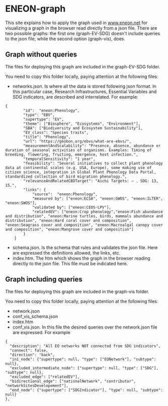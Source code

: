 # ENEON-graph
This site explains how to apply the graph used in www.eneon.net for visualizing a graph in the browser read  directly from a json file. There are two possible graphs: the first one (graph-EV-SDG) doesn't include queries to the json file, while the second option (graph-vis), does.
## Graph without queries
The files for deploying this graph are included in the graph-EV-SDG folder.

You need to copy this folder locally, paying attention at the following files:
* networks.json. Is where all the data is stored following json format. In this particular case, Research Infrastructures, Essential Variables and SDG indicators, are described and interrelated. For example:
```
{
		"id":  "eneon:Phenology",
		"type": "EBV",
		"supertype": "EV",		
		"theme": ["Biosphere", "Ecosystems", "Environment"],
		"SBA": ["Biodiversity and Ecosystem Sustainability"],
		"EV_class": "Species traits",			
		"title": "Phenology",
		"url": "https://geobon.org/ebvs/what-are-ebvs/",
		"measurementAndScalability": "Presence, absence, abundance or duration of seasonal activities of organisms. Examples: Timing of breeding, flowering, fruiting, emergence, host infection.",
		"temporalSensitivity": "1 year",
		"feasibility": "Several initiatives to collect plant phenology data at continental scales (e.g. USA, Europe), some making use of citizen science, integration in Global Plant Phenology Data Portal, standardized collection of bird migration phenology.",
		"relevanceAndRelatedCBDTarget": "Aichi Targets: – . SDG: 13, 15.",
		"links": {
			"source":  "eneon:Phenology",		
			"measured by": ["eneon:ECSA", "eneon:GWOS", "eneon:ILTER", "eneon:SWOS"],
			"validated by": ["eneon:CEOS-LPV"],
			"relatedEV": ["eneon:Crop phenology","eneon:Fish abundance and distribution", "eneon:Marine turtles, birds, mammals abundance and distribution", "eneon:Hard coral cover and composition", "eneon:Seagrass cover and composition", "eneon:Macroalgal canopy cover and composition", "eneon:Mangrove cover and composition"]
		}		
	}
```  
* schema.json. Is the schema that rules and validates the json file. Here are expressed the definitions allowed, the links, etc.
* index.htm. The htm which shows the graph in the browser reading directly to the json file. This file must be indicated here.

## Graph including queries
The files for deploying this graph are included in the graph-vis folder.

You need to copy this folder locally, paying attention at the following files:
* network.json 
* conf_vis_schema.json
* index.htm
* conf_vis.json. In this file the desired queries over the network.json file are expressed. For example
```
{
  "description": "All EO networks NOT connected from SDG indicators",
  "connect": false,
  "direction": "back",
  "ini_node": {"supertype": null, "type": ["EONetwork"], "subtype": null},
  "excluded_intermediate_node": {"supertype": null, "type": ["SDG"], "subtype": null},
  "excluded_edge": ["relatedEV"],
  "bidirectional_edge": ["nationalNetwork", "contributor", "networkSitesDevelopement"],
  "end_node": {"supertype": ["SDGIndicator"], "type": null, "subtype": null}
},
```
